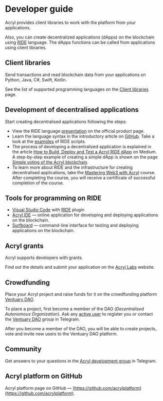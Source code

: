 # Developer guide

Acryl provides client libraries to work with the platform from your applications.

Also, you can create decentralized applications (dApps) on the blockchain using [RIDE](/ride/about-ride.md) language. The dApps functions can be called from applications using client libraries.

## Client libraries

Send transactions and read blockchain data from your applications on Python, Java, C#, Swift, Kotlin.

See the list of supported programming languages on the [Client libraries](/acryl-api-and-sdk/client-libraries.md) page.

## Development of decentralised applications

Start creating decentralised applications following the steps:

- View the RIDE language [presentation](https://acrylplatform.com/products-ride) on the official product page.
- Learn the language syntax in the introductory article on [GitHub](https://github.com/KardanovIR/ride-introduction/blob/master/README.md). Take a look at the [examples](https://github.com/acrylplatform/ride-examples) of RIDE scripts.
- The process of developing a decentralized application is explained in the article [How to Build, Deploy and Test a Acryl RIDE dApp](https://blog.acrylplatform.com/how-to-build-deploy-and-test-a-acryl-ride-dapp-785311f58c2) on Medium. A step-by-step example of creating a simple dApp is shown on the page [Simple voting of the Acryl blockchain](/smart-contracts/simple-voting-on-the-acryl-blockchain.md).
- To learn more about RIDE and the infrastructure for creating decentralised applications, take the [Mastering Web3 with Acryl](https://stepik.org/course/54415/promo) course. After completing the course, you will receive a certificate of successful completion of the course.

## Tools for programming on RIDE

- [Visual Studio Code](https://code.visualstudio.com/) with [RIDE](https://github.com/acrylplatform/ride-vscode) plugin
- [Acryl IDE](https://ide.acrylplatform.com/) — online application for developing and deploying applications on the blockchain.
- [Surfboard](https://github.com/acrylplatform/Surfboard) — command-line interface for testing and deploying applications on the blockchain.

## Acryl grants

Acryl supports developers with grants.

Find out the details and submit your application on the [Acryl Labs](https://acryllabs.com/grants?lang=en) website.

## Crowdfunding

Place your Acryl project and raise funds for it on the crowdfunding platform [Ventuary DAO](https://beta.ventuary.space/).

To place a project, first become a member of the DAO (_Decentralised Autonomous Organization_). Ask any [active user](https://beta.ventuary.space/community) to register you or contact the [Ventuary DAO](https://t.me/ventuary_dao) group in Telegram.

After you become a member of the DAO, you will be able to create projects, vote and invite new users to the Ventuary DAO platform. 

## Community

Get answers to your questions in the [Acryl development group](https://t.me/acryl_ride_dapps_dev) in Telegram.

## Acryl platform on GitHub

Acryl platform page on GitHub — [https://github.com/acrylplatform](https://github.com/acrylplatform).

